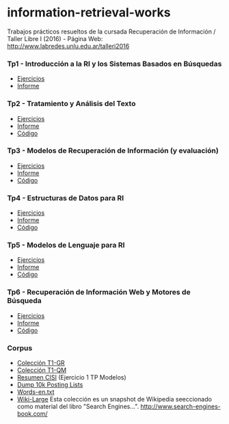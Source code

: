 # information-retrieval-works
Trabajos prácticos resueltos de la cursada Recuperación de Información / Taller Libre I (2016) - Página Web: http://www.labredes.unlu.edu.ar/talleri2016

### Tp1 - Introducción a la RI y los Sistemas Basados en Búsquedas

- [Ejercicios](https://drive.google.com/file/d/0B13cNeaiufwVX2htamZ4Q2NOemc/view?usp=sharing) 
- [Informe](https://docs.google.com/document/d/171bKVyF_Dlq8krrgk9daq5f7-_b9ym1c8CJmYkjn8_Y/edit?usp=sharing)

### Tp2 - Tratamiento y Análisis del Texto

- [Ejercicios](https://drive.google.com/file/d/0B13cNeaiufwVeTZGdFdfQ3ppRGM/view?usp=sharing) 
- [Informe](https://drive.google.com/open?id=1rYPXnSD6SGRjmNiUgW_KJOgSGTqvGx4HuSAhHDaBKrY)
- [Código](tp2)


### Tp3 - Modelos de Recuperación de Información (y evaluación)

- [Ejercicios](https://drive.google.com/file/d/0B13cNeaiufwVN1dIT2puUkpIOXM/view?usp=sharing) 
- [Informe](https://drive.google.com/open?id=1ppyfFWRPTWzqfN3qso9Zur8amCMFZYTGlxsSUqxHJMk)
- [Código](tp3)

### Tp4 - Estructuras de Datos para RI

- [Ejercicios](https://drive.google.com/file/d/0B13cNeaiufwVZDY2VlZOMWgyQjg/view?usp=sharing) 
- [Informe](https://drive.google.com/open?id=1XQarky3-5fO0y-l1i9735FwlH7SyIF0Wv03sUbJ09xw)
- [Código](tp4)

### Tp5 - Modelos de Lenguaje para RI

- [Ejercicios](https://drive.google.com/file/d/0B13cNeaiufwVaVFHMWc1bHVHYnc/view?usp=sharing) 
- [Informe](https://drive.google.com/open?id=1FXKKwZGAf_6oXf4_H6TaGjDOMC0SJ73lc0AN1UXaRjQ)
- [Código](tp5)


### Tp6 - Recuperación de Información Web y Motores de Búsqueda

- [Ejercicios](https://drive.google.com/open?id=0B13cNeaiufwVUDByYzk1MEhlNFU) 
- [Informe](https://drive.google.com/open?id=1T20G6JG6blAxD7olMB5RD1xOkPpt4nXlrtkq5V51sm0)
- [Código](tp6)

### Corpus

- [Colección T1-GR](http://www.tyr.unlu.edu.ar/tallerIR/2014/data/T1-gr.tar.gz)
- [Colección T1-QM](http://www.tyr.unlu.edu.ar/tallerIR/2014/data/T1-qm.tar.gz)
- [Resumen CISI](http://www.labredes.unlu.edu.ar/sites/www.labredes.unlu.edu.ar/files/site/data/ri/ejemploProfRibeiroNeto.tar.gz) (Ejercicio 1 TP Modelos) 
- [Dump 10k Posting Lists](http://www.tyr.unlu.edu.ar/tallerIR/2014/data/dump10k.tar.gz)
- [Words-en.txt](http://www.labredes.unlu.edu.ar/sites/www.labredes.unlu.edu.ar/files/site/data/ri/words-en.txt.tar.gz)
- [Wiki-Large](http://dg3rtljvitrle.cloudfront.net/wiki-large.tar.gz) Esta colección es un snapshot de Wikipedia seeccionado como material del libro "Search Engines...". http://www.search-engines-book.com/
